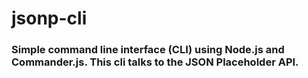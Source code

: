 # jsonp-cli

### Simple command line interface (CLI) using Node.js and Commander.js. This cli talks to the JSON Placeholder API.
